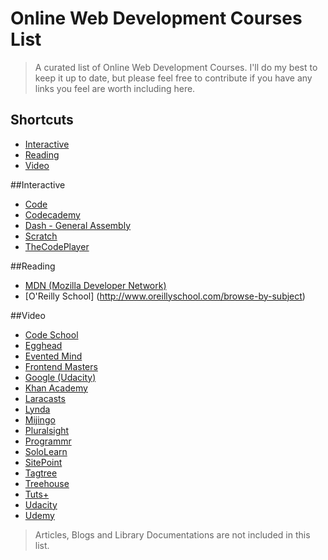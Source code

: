 Online Web Development Courses List
====================

> A curated list of Online Web Development Courses. I'll do my best to keep it up to date, but please feel free to contribute if you have any links you feel are worth including here.

Shortcuts
-----------------
* [Interactive](#interactive)
* [Reading](#reading)
* [Video](#video)


##Interactive
* [Code](http://code.org/)
* [Codecademy](http://www.codecademy.com/)
* [Dash - General Assembly](https://dash.generalassemb.ly/)
* [Scratch](https://scratch.mit.edu/)
* [TheCodePlayer](http://thecodeplayer.com/)

##Reading
* [MDN (Mozilla Developer Network)](https://developer.mozilla.org/en-US/)
* [O'Reilly School] (http://www.oreillyschool.com/browse-by-subject)


##Video
* [Code School](http://www.codeschool.com/courses/)
* [Egghead](http://egghead.io/)
* [Evented Mind](https://www.eventedmind.com/)
* [Frontend Masters](http://frontendmasters.com/)
* [Google (Udacity)](http://www.udacity.com/google)
* [Khan Academy](http://www.khanacademy.org/computing)
* [Laracasts](https://laracasts.com/)
* [Lynda](http://www.lynda.com/)
* [Mijingo](https://mijingo.com)
* [Pluralsight](http://www.pluralsight.com/)
* [Programmr](http://www.programmr.com/)
* [SoloLearn](http://www.sololearn.com/)
* [SitePoint](http://www.sitepoint.com/)
* [Tagtree](http://tagtree.tv)
* [Treehouse](http://teamtreehouse.com)
* [Tuts+](http://tutsplus.com/courses)
* [Udacity](http://www.udacity.com/)
* [Udemy](http://www.udemy.com/)

> Articles, Blogs and Library Documentations are not included in this list.

